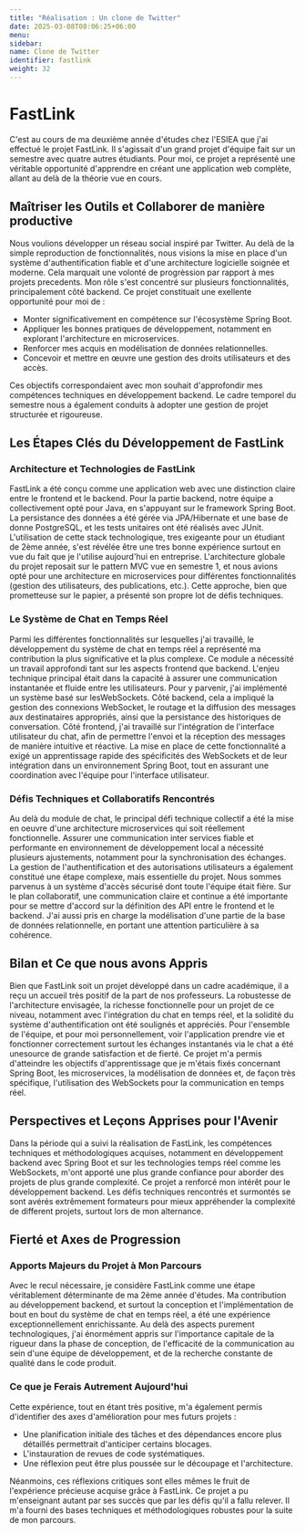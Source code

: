 ```yaml
---
title: "Réalisation : Un clone de Twitter"
date: 2025-03-08T08:06:25+06:00
menu:
sidebar:
name: Clone de Twitter
identifier: fastlink
weight: 32
---
```


# FastLink
C'est au cours de ma deuxième année d'études chez l'ESIEA que
j'ai effectué le projet FastLink. Il s'agissait d'un grand projet d'équipe 
fait sur un semestre avec quatre autres étudiants.
Pour moi, ce projet a représenté une véritable opportunité
d'apprendre en créant une application web complète, allant au delà
de la théorie vue en cours.

## Maîtriser les Outils et Collaborer de manière productive
Nous voulions développer un réseau social inspiré par Twitter. Au delà de la
simple reproduction de fonctionnalités, nous visions la mise en
place d'un système d'authentification fiable et
d'une architecture logicielle soignée et moderne.
Cela marquait une volonté de progrèssion par rapport à mes projets
precedents.
Mon rôle s'est concentré sur plusieurs fonctionnalités, principalement côté backend. Ce projet constituait
une exellente opportunité pour moi de :

- Monter significativement en compétence sur l'écosystème Spring Boot.
- Appliquer les bonnes pratiques de développement, notamment en explorant l'architecture en microservices.
- Renforcer mes acquis en modélisation de données relationnelles.
- Concevoir et mettre en œuvre une gestion des droits utilisateurs et des accès.

Ces objectifs correspondaient avec mon souhait d'approfondir mes
compétences techniques en développement backend. Le cadre temporel
du semestre nous a également conduits à adopter une gestion de
projet structurée et rigoureuse.

## Les Étapes Clés du Développement de FastLink
### Architecture et Technologies de FastLink
FastLink a été conçu comme une application web avec une
distinction claire entre le frontend et le backend. Pour la partie
backend, notre équipe a collectivement opté pour Java, en
s'appuyant sur le framework Spring Boot. La persistance des
données a été gérée via JPA/Hibernate et une base de donne PostgreSQL, et les
tests unitaires ont été réalisés avec JUnit.
L'utilisation de cette stack technologique, tres
exigeante pour un étudiant de 2ème année, s'est révélée être
une tres bonne expérience surtout en vue du fait que je l'utilise aujourd'hui en entreprise.
L'architecture globale du projet reposait sur le pattern MVC vue en semestre 1,
et nous avions opté pour une architecture en microservices
pour différentes fonctionnalités (gestion des utilisateurs, des
publications, etc.). Cette approche, bien que prometteuse sur le
papier, a présenté son propre lot de défis techniques.

### Le Système de Chat en Temps Réel
Parmi les différentes fonctionnalités sur lesquelles j'ai
travaillé, le développement du système de chat en temps
réel a représenté ma contribution la plus significative
et la plus complexe. Ce module a nécessité un travail approfondi
tant sur les aspects frontend que backend.
L'enjeu technique principal était dans la capacité à assurer
une communication instantanée et fluide entre les utilisateurs. Pour
y parvenir, j'ai implémenté un système basé sur lesWebSockets. 
Côté backend, cela a impliqué la
gestion des connexions WebSocket, le routage et la diffusion des
messages aux destinataires appropriés, ainsi que la persistance des
historiques de conversation. Côté frontend, j'ai travaillé sur
l'intégration de l'interface utilisateur du chat, afin de permettre
l'envoi et la réception des messages de manière intuitive et
réactive.
La mise en place de cette fonctionnalité a exigé un
apprentissage rapide des spécificités des WebSockets et de leur
intégration dans un environnement Spring Boot, tout en assurant une
coordination avec l'équipe pour l'interface utilisateur.

### Défis Techniques et Collaboratifs Rencontrés
Au delà du module de chat, le principal défi technique collectif
a été la mise en oeuvre d'une architecture microservices qui
soit réellement fonctionnelle. Assurer une communication
inter services fiable et performante en environnement de
développement local a nécessité plusieurs ajustements, notamment
pour la synchronisation des échanges.
La gestion de l'authentification et des autorisations
utilisateurs a également constitué une étape complexe, mais
essentielle du projet. Nous sommes parvenus à un système d'accès
sécurisé dont toute l'équipe était fière.
Sur le plan collaboratif, une communication claire et continue a
été importante pour se mettre d'accord sur la définition des API entre le
frontend et le backend. J'ai aussi pris en charge la
modélisation d'une partie de la base de données relationnelle, en
portant une attention particulière à sa cohérence.

## Bilan et Ce que nous avons Appris
Bien que FastLink soit un projet développé dans un cadre
académique, il a reçu un accueil très positif de la part
de nos professeurs. La robustesse de l'architecture
envisagée, la richesse fonctionnelle pour un projet de ce niveau,
notamment avec l'intégration du chat en temps réel, et la solidité
du système d'authentification ont été soulignés
et appréciés.
Pour l'ensemble de l'équipe, et pour moi personnellement, voir
l'application prendre vie et fonctionner correctement surtout les échanges instantanés via le chat a été unesource de grande satisfaction et de fierté. Ce
projet m'a permis d'atteindre les objectifs d'apprentissage que je
m'étais fixés concernant Spring Boot, les microservices, la
modélisation de données et, de façon très spécifique,
l'utilisation des WebSockets pour la communication
en temps réel.

## Perspectives et Leçons Apprises pour l'Avenir
Dans la période qui a suivi la réalisation de FastLink, les
compétences techniques et méthodologiques acquises, notamment en
développement backend avec Spring Boot et sur les technologies temps
réel comme les WebSockets, m'ont apporté une plus grande confiance pour
aborder des projets de plus grande complexité.
Ce projet a renforcé mon intérêt pour le
développement backend. Les défis techniques rencontrés et surmontés se
sont avérés extrêmement formateurs pour mieux appréhender la
complexité de different projets, surtout lors de mon alternance.

## Fierté et Axes de Progression
### Apports Majeurs du Projet à Mon Parcours
Avec le recul nécessaire, je considère FastLink
comme une étape véritablement déterminante de ma 2ème année
d'études. Ma contribution au développement backend, et 
surtout la conception et l'implémentation de bout
en bout du système de chat en temps réel, a été une
expérience exceptionnellement enrichissante.
Au delà des aspects purement technologiques, j'ai énormément
appris sur l'importance capitale de la rigueur dans la phase
de conception, de l'efficacité de la communication
au sein d'une équipe de développement, et de la recherche
constante de qualité dans le code produit.

### Ce que je Ferais Autrement Aujourd'hui
Cette expérience, tout en étant très positive, m'a également
permis d'identifier des axes d'amélioration pour mes futurs projets
:

- Une planification initiale des tâches et des dépendances encore plus détaillés permettrait d'anticiper certains blocages.
- L'instauration de revues de code systématiques.
- Une réflexion peut être plus poussée sur le découpage et l'architecture.

Néanmoins, ces réflexions critiques sont elles mêmes le fruit
de l'expérience précieuse acquise grâce à FastLink. Ce projet
a pu m'enseignant autant par ses succès que par
les défis qu'il a fallu relever. Il m'a fourni des bases techniques et
méthodologiques robustes pour la suite de mon parcours.
